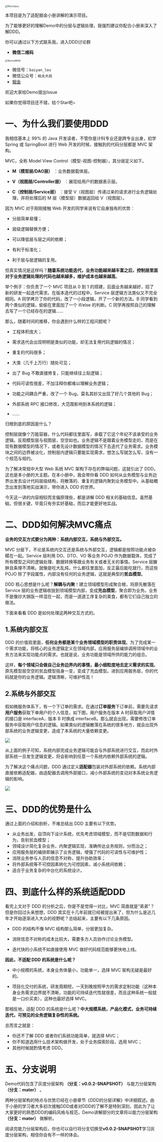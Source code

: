 <img src="https://gitee.com/louyanfeng25/baiyan-imag-host/raw/master/img/RStvVubixo.jpg" alt="RStvVubixo" style="zoom:50%;" />



本项目是为了适配掘金小册讲解的演示项目。

为了能够更好的理解Demo中的分层与逻辑处理，我强烈建议你配合小册来深入了解DDD。

你可以通过以下方式联系我，进入DDD讨论群

- **微信二维码**

<img src="https://gitee.com/louyanfeng25/baiyan-imag-host/raw/master/img/WechatIMG6.jpeg" alt="WechatIMG6" style="zoom:50%;" />

- 微信号：`baiyan_lou`
- 微信公众号：`柏炎大叔`
- [掘金](https://juejin.cn/user/4089838987914456?utm_source=gold_browser_extension)



欢迎大家给Demo提出Issue

如果你觉得项目还不错，给个Star吧~



# 一、为什么我们要使用DDD

我相信基本上 99% 的 Java 开发读者，不管你是计科专业还是跨专业出身，初学 Spring 或 SpringBoot 进行 Web 开发的时候，接触到的代码分层都是 MVC 架构。

MVC，全称 Model View Control（模型-视图-控制器），其分层定义如下。

-   **M（模型层/DAO层）** ：业务数据载体层。

-   **V（视图层/Controller层）** ：展现给用户的数据表示层。

-   **C（控制层/Service层）** ：接受 V（视图层）传递过来的请求进行业务逻辑处理，并将处理后的 M 层（模型层）数据返回给 V（视图层）。

因为 MVC 对于刚刚接触 Web 开发的同学来说有它自身独有的优势：

-   分层简单易懂；

-   层级逻辑替换方便；

-   可以降低层与层之间的依赖；

-   有利于标准化；

-   利于层与层逻辑的复用。

但真实情况是这样吗？**随着系统功能迭代，业务功能越来越丰富之后，控制层里面对于业务逻辑处理的代码也越来越多，维护成本也越来越高**。

举个例子：你负责了一个 MVC 项目从 0 到 1 的搭建，后面业务越来越好，招了新的研发一起迭代需求。在版本迭代的过程中，Service 层逻辑方法类似又不完全相同。A 同学拷贝了你的代码，改了一小段逻辑，开了一个新的方法。B 同学看到两个类似的逻辑，偷偷在里面加了一个 if/else 的判断。C 同学再按照自己的理解去写了一个已经存在的逻辑……

那么，随着时间的推移，你会遇到什么样的工程问题呢？

-   工程体积庞大；

-   需求迭代会出现明明是类似的功能，却无法复用代码逻辑的情况；

-   重复的代码很多；

-   大类（几千上万行）随处可见；

-   出了 Bug 不敢直接修复，只能继续往上贴逻辑；

-   代码可读性很差，不加注释你都难以理解业务逻辑；

-   功能之间耦合严重，改了一个 Bug，莫名其妙又出现了好几个其他的 Bug；

-   外部系统 RPC 接口修改，大范围影响到本系统的逻辑；

-   ……

归根到底的原因是什么？

控制层就像个万能容器，什么代码都往里面写，承载了它这个年纪不该承受的业务逻辑。反观模型层与视图层，空空如也。业务逻辑不是跟着业务模型走的，而是在现有数据模型的情况下，或者先设计数据模型的情况下去迭代了业务需求。业务模块之间的边界被淡化，控制层内逻辑只要能实现需求，想怎么写就怎么写，没有一个规范与规约。

为了解决常规中大型 Web 系统 MVC 架构下存在的弊端问题，这就引出了 DDD。这也是本小册的大主题。在本小册中，我会带你看 DDD 如何从业务模型与业务边界出发去设计代码层级结构，将散落的、重复的逻辑内聚到业务模型中。从基础概念出发到落地实战演示，带你进入 DDD 的世界。

今天这一讲的内容相较而言偏原理些，都是讲解 DDD 相关的基础信息。虽然基础，但很关键，毕竟只有夯实好基础，而后才能更好地实战。



# 二、DDD如何解决MVC痛点

**业务的交互方式要分为两种：系统内部交互，系统与外部交互。**

MVC 分层下，不论是系统内交互还是系统与外部交互，逻辑都是按照功能点被杂糅在一起。Service 层利用 DO、DTO、VO 等业务 POJO 作为数据载体，完成了所有模型之间的逻辑处理、数据转换等跟业务有关或者无关的事情。Service 层臃肿且条理不清晰。就像是吃大乱炖，什么都往里面加，反正最后能吃就行。而这些 POJO 除了字段属性，内部没有任何的业务逻辑，这就是典型的**贫血模型**。

DDD 核心思想是什么呢？**解耦与内聚**！建立领域模型形成聚合根，将原先散落在 Service 层的业务逻辑收拢到领域模型内部，变成**充血模型**，聚合即为业务。业务不是像炒大锅饭一样混在一起，而是一道道工序复杂的美食，都有它们自己独立的做法。

下面来看看 DDD 是如何处理这两种交互方式的。

## 1.系统内部交互

DDD 的价值观里面，**任何业务都是某个业务领域模型的职责体现**。为了完成某一个需求功能，将核心的业务逻辑定义在领域内部，应用服务层编排调用领域中的业务方法来实现功能点的需求。也就是说，业务功能是领域所供的能力的组合。

这样，**每个领域只会做自己业务边界内的事情，最小细粒度地去定义需求的实现**。原先模型层空空的贫血模型摇身一变，变成了充血模型。进到应用服务层，你的代码就是你的业务逻辑。逻辑清晰，可维护性高！

## 2.系统与外部交互

假如微服务体系下，有一个下订单的需求。在通过**订单服务**下订单前，需要先请求**用户服务**获取下单用户的个人信息，如下图，用户服务在版本 A 时获取用户详情的接口是 interfaceA，版本 B 时换成 interfaceB。那么就会出现，需要修改订单服务中获取用户信息的逻辑。如果类似的逻辑散落在系统的很多地方，就会出现外部系统的业务逻辑变更，造成了本系统的大量依赖变更。

![](https://p3-juejin.byteimg.com/tos-cn-i-k3u1fbpfcp/f6514ecacb0145feb7caddc6898909c6~tplv-k3u1fbpfcp-zoom-1.image)

从上面的例子可知，系统内部完成业务逻辑可能会与外部系统进行交互，而此时外部系统一旦发生逻辑变更，将会影响到任意一个系统内依赖外部系统的逻辑。

为了解决这个痛点问题，DDD 通过定义**适配器**包装对外部系统的依赖。系统内部直接依赖适配器，由适配器去调用外部接口，减小外部系统的变动对本系统业务逻辑的影响。

![](https://p3-juejin.byteimg.com/tos-cn-i-k3u1fbpfcp/debbf26854ba4510b6780e2dcd7e4d0f~tplv-k3u1fbpfcp-zoom-1.image)





# 三、DDD的优势是什么

通过上面的介绍和剖析，不难总结出 DDD 主要有以下优势。

-   从业务出发，自顶向下设计系统，优先考虑领域模型，而不是切割数据和行为，告别贫血模型；
-   领域设计简化复杂业务，内聚逻辑实现，准确传达业务规则，分而治之；
-   应用服务层的编排即展示了业务逻辑，增强了代码的可读性与可维护性；
-   消除业务参与人员的信息不对称，提升协助效率；
-   将外部系统等不可控因素转化为可控因素，减小系统间依赖；
-   适合于业务复杂的中台化的系统设计。





# 四、到底什么样的系统适配DDD

看完上文对于 DDD 的分析之后，你是不是觉得一对比，MVC 简直就是“弟弟”？但是你回过头来想想，DDD 其实在十几年前就已经被提出来了，但为什么是近几年才开始逐渐进入大众的视野呢？总结起来，主要有以下几条原因。

-   DDD 的结构不像 MVC 结构那么简单，分层更加复杂。

-   消除信息不对称的成本比较大，需要多方人员协作讨论业务模型。

-   迭代快的小系统不如直接使用 MVC 做好代码规范能够更快地上线。

**因此，不适配 DDD 的系统是什么呢？**

-   中小规模的系统，本身业务体量小，功能单一，选择 MVC 架构无疑是最好的。

-   项目化交付的系统，研发周期短，一天到晚按照甲方的需求定制功能（这种本身业务需求边界就不清晰，功能的可持续迭代性就很差，而且这种系统一般就是一口价买卖），这种也最好选择 MVC。

那相反地，适配 DDD 的系统是什么呢？**中大规模系统，产品化模式，业务可持续迭代，可预见的业务逻辑复杂性的系统。**

总而言之就是：

-   你还不了解 DDD 或者你们系统功能简单，就选择 MVC；
-   你不知道选用什么技术架构做开发，处于业务探索阶段，选用 MVC；
-   其他时候就酌情考虑 DDD。



# 五、分支说明

Demo代码包含了灰度分层架构 **（分支：v0.0.2-SNAPSHOT）** 与能力分层架构 **（分支：mater）** 。

两种分层架构的特点与优势已经在小册章节《DDD的分层详解》中详细叙述。由于小册的学习者大多初次接触DDD或者对DDD的了解不是特别深刻，因此为了让大家更好的熟悉DDD的编码风格与规范，Demo讲解部分的文章将以能力分层架构 **（分支：mater）** 做解析。

阅读完能力分层架构后，你也可以自行将分支切换至**v0.0.2-SNAPSHOT**学习灰度分层架构，相信你会有不一样的体会。


